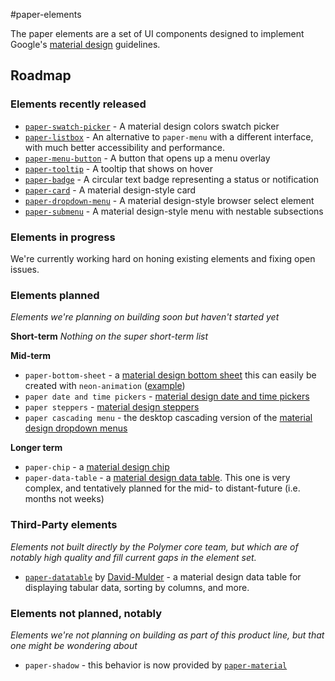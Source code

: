 #paper-elements

The paper elements are a set of UI components designed to implement Google's [material design](http://www.google.com/design/spec/material-design/introduction.html) guidelines.

## Roadmap

### Elements recently released

* [`paper-swatch-picker`](https://github.com/polymerelements/paper-swatch-picker) - A material design colors swatch picker
* [`paper-listbox`](https://github.com/polymerelements/paper-listbox) - An alternative to `paper-menu` with a different interface, with much better accessibility and performance.
* [`paper-menu-button`](https://github.com/polymerelements/paper-menu-button) - A button that opens up a menu overlay
* [`paper-tooltip`](https://github.com/polymerelements/paper-tooltip) - A tooltip that shows on hover
* [`paper-badge`](https://github.com/polymerelements/paper-badge) - A circular text badge representing a status or notification
* [`paper-card`](https://github.com/polymerelements/paper-card) - A material design-style card
* [`paper-dropdown-menu`](https://github.com/polymerelements/paper-dropdown-menu) - A material design-style browser select element
* [`paper-submenu`](https://github.com/polymerelements/paper-menu) - A material design-style menu with nestable subsections

### Elements in progress

We're currently working hard on honing existing elements and fixing open issues.

### Elements planned
_Elements we're planning on building soon but haven't started yet_

**Short-term**
_Nothing on the super short-term list_

**Mid-term**
* `paper-bottom-sheet` - a [material design bottom sheet](https://www.google.com/design/spec/components/bottom-sheets.html) this can easily be created with `neon-animation` ([example](https://googlewebcomponents.github.io/places-app/))
* `paper date and time pickers` - [material design date and time pickers](https://www.google.com/design/spec/components/pickers.html#)
* `paper steppers` - [material design steppers](https://www.google.com/design/spec/components/steppers.html#)
* `paper cascading menu` - the desktop cascading version of the [material design dropdown menus](https://www.google.com/design/spec/components/menus.html#menus-usage)

**Longer term**
* `paper-chip` - a [material design chip](http://www.google.com/design/spec/components/chips.html)
* `paper-data-table` - a [material design data table](http://www.google.com/design/spec/components/data-tables.html). This one is very complex, and tentatively planned for the mid- to distant-future (i.e. months not weeks)

### Third-Party elements
_Elements not built directly by the Polymer core team, but which are of notably high quality and fill current gaps in the element set._
* [`paper-datatable`](https://github.com/David-Mulder/paper-datatable) by [David-Mulder](https://github.com/David-Mulder/) - a material design data table for displaying tabular data, sorting by columns, and more.

### Elements not planned, notably
_Elements we're not planning on building as part of this product line, but that one might be wondering about_

* `paper-shadow` - this behavior is now provided by [`paper-material`](https://github.com/polymerelements/paper-material)
